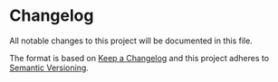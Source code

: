 # Changelog

All notable changes to this project will be documented in this file.

The format is based on [Keep a Changelog](http://keepachangelog.com/en/1.0.0/)
and this project adheres to [Semantic Versioning](http://semver.org/spec/v2.0.0.html).


[Unreleased]: https://github.com/conqa/serverless-openapi-documentation/compare/v1.0.3...HEAD
[1.0.3]: https://github.com/conqa/serverless-openapi-documentation/tree/v1.0.3
